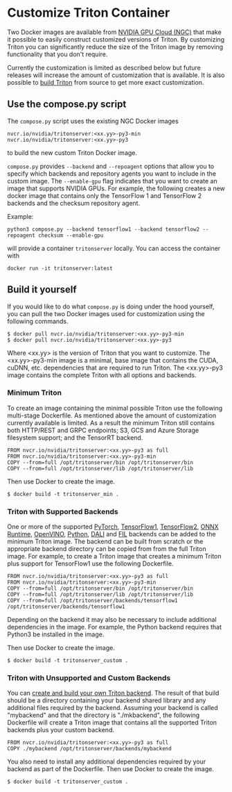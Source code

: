<!--
# Copyright (c) 2020-2021, NVIDIA CORPORATION. All rights reserved.
#
# Redistribution and use in source and binary forms, with or without
# modification, are permitted provided that the following conditions
# are met:
#  * Redistributions of source code must retain the above copyright
#    notice, this list of conditions and the following disclaimer.
#  * Redistributions in binary form must reproduce the above copyright
#    notice, this list of conditions and the following disclaimer in the
#    documentation and/or other materials provided with the distribution.
#  * Neither the name of NVIDIA CORPORATION nor the names of its
#    contributors may be used to endorse or promote products derived
#    from this software without specific prior written permission.
#
# THIS SOFTWARE IS PROVIDED BY THE COPYRIGHT HOLDERS ``AS IS'' AND ANY
# EXPRESS OR IMPLIED WARRANTIES, INCLUDING, BUT NOT LIMITED TO, THE
# IMPLIED WARRANTIES OF MERCHANTABILITY AND FITNESS FOR A PARTICULAR
# PURPOSE ARE DISCLAIMED.  IN NO EVENT SHALL THE COPYRIGHT OWNER OR
# CONTRIBUTORS BE LIABLE FOR ANY DIRECT, INDIRECT, INCIDENTAL, SPECIAL,
# EXEMPLARY, OR CONSEQUENTIAL DAMAGES (INCLUDING, BUT NOT LIMITED TO,
# PROCUREMENT OF SUBSTITUTE GOODS OR SERVICES; LOSS OF USE, DATA, OR
# PROFITS; OR BUSINESS INTERRUPTION) HOWEVER CAUSED AND ON ANY THEORY
# OF LIABILITY, WHETHER IN CONTRACT, STRICT LIABILITY, OR TORT
# (INCLUDING NEGLIGENCE OR OTHERWISE) ARISING IN ANY WAY OUT OF THE USE
# OF THIS SOFTWARE, EVEN IF ADVISED OF THE POSSIBILITY OF SUCH DAMAGE.
-->

# Customize Triton Container

Two Docker images are available from [NVIDIA GPU Cloud
(NGC)](https://ngc.nvidia.com) that make it possible to easily
construct customized versions of Triton. By customizing Triton you can
significantly reduce the size of the Triton image by removing
functionality that you don't require.

Currently the customization is limited as described below but future
releases will increase the amount of customization that is available.
It is also possible to [build Triton](build.md#building-triton)
from source to get more exact customization.

## Use the compose.py script

The `compose.py` script uses the existing NGC Docker images 
```
nvcr.io/nvidia/tritonserver:<xx.yy>-py3-min
nvcr.io/nvidia/tritonserver:<xx.yy>-py3
```
to build the new custom Triton Docker image.

`compose.py` provides `--backend` and `--repoagent` options that allow you to specify which backends and repository agents you want to include in the custom image. The `--enable-gpu` flag indicates that you want to create an image that supports NVIDIA GPUs. For example, the following creates a new docker image that contains only the TensorFlow 1 and TensorFlow 2 backends and the checksum repository agent.
 
Example:
```
python3 compose.py --backend tensorflow1 --backend tensorflow2 --repoagent checksum --enable-gpu
```
will provide a container `tritonserver` locally. You can access the container with
```
docker run -it tritonserver:latest
```


## Build it yourself

If you would like to do what `compose.py` is doing under the hood yourself, you can pull the two Docker images used for customization using the following commands.

```
$ docker pull nvcr.io/nvidia/tritonserver:<xx.yy>-py3-min
$ docker pull nvcr.io/nvidia/tritonserver:<xx.yy>-py3
```

Where \<xx.yy\> is the version of Triton that you want to customize. The
\<xx.yy\>-py3-min image is a minimal, base image that contains the CUDA,
cuDNN, etc. dependencies that are required to run Triton. The
\<xx.yy\>-py3 image contains the complete Triton with all options and
backends.

### Minimum Triton

To create an image containing the minimal possible Triton use the
following multi-stage Dockerfile. As mentioned above the amount of
customization currently available is limited. As a result the minimum
Triton still contains both HTTP/REST and GRPC endpoints; S3, GCS and
Azure Storage filesystem support; and the TensorRT backend.

```
FROM nvcr.io/nvidia/tritonserver:<xx.yy>-py3 as full
FROM nvcr.io/nvidia/tritonserver:<xx.yy>-py3-min
COPY --from=full /opt/tritonserver/bin /opt/tritonserver/bin
COPY --from=full /opt/tritonserver/lib /opt/tritonserver/lib
```

Then use Docker to create the image.

```
$ docker build -t tritonserver_min .
```

### Triton with Supported Backends

One or more of the supported
[PyTorch](https://github.com/triton-inference-server/pytorch_backend),
[TensorFlow1](https://github.com/triton-inference-server/tensorflow_backend),
[TensorFlow2](https://github.com/triton-inference-server/tensorflow_backend),
[ONNX
Runtime](https://github.com/triton-inference-server/onnxruntime_backend),
[OpenVINO](https://github.com/triton-inference-server/openvino_backend),
[Python](https://github.com/triton-inference-server/python_backend),
[DALI](https://github.com/triton-inference-server/dali_backend) and
[FIL](https://github.com/triton-inference-server/fil_backend)
backends can be added to the minimum Triton image. The backend can be
built from scratch or the appropriate backend directory can be copied
from from the full Triton image. For example, to create a Triton image
that creates a minimum Triton plus support for TensorFlow1 use the
following Dockerfile.

```
FROM nvcr.io/nvidia/tritonserver:<xx.yy>-py3 as full
FROM nvcr.io/nvidia/tritonserver:<xx.yy>-py3-min
COPY --from=full /opt/tritonserver/bin /opt/tritonserver/bin
COPY --from=full /opt/tritonserver/lib /opt/tritonserver/lib
COPY --from=full /opt/tritonserver/backends/tensorflow1 /opt/tritonserver/backends/tensorflow1
```

Depending on the backend it may also be necessary to include
additional dependencies in the image. For example, the Python backend
requires that Python3 be installed in the image.

Then use Docker to create the image.

```
$ docker build -t tritonserver_custom .
```

### Triton with Unsupported and Custom Backends

You can [create and build your own Triton
backend](https://github.com/triton-inference-server/backend).  The
result of that build should be a directory containing your backend
shared library and any additional files required by the
backend. Assuming your backend is called "mybackend" and that the
directory is "./mkbackend", the following Dockerfile will create a
Triton image that contains all the supported Triton backends plus your
custom backend.

```
FROM nvcr.io/nvidia/tritonserver:<xx.yy>-py3 as full
COPY ./mybackend /opt/tritonserver/backends/mybackend
```

You also need to install any additional dependencies required by your
backend as part of the Dockerfile. Then use Docker to create the
image.

```
$ docker build -t tritonserver_custom .
```
